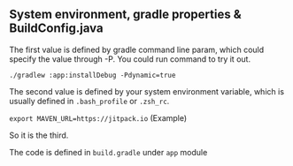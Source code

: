 ## System environment, gradle properties & BuildConfig.java

The first value is defined by gradle command line param, which could specify the value through -P.
You could run command to try it out.

```./gradlew :app:installDebug -Pdynamic=true```


The second value is defined by your system environment variable, which is usually defined in `.bash_profile` or `.zsh_rc`.


```export MAVEN_URL=https://jitpack.io```
(Example)

So it is the third.


The code is defined in ```build.gradle``` under `app` module
